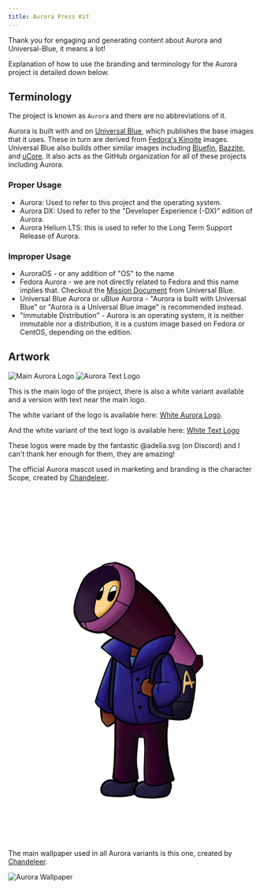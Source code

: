 ```yaml
---
title: Aurora Press Kit
---
```


Thank you for engaging and generating content about Aurora and Universal-Blue, it means a lot!

Explanation of how to use the branding and terminology for the Aurora project is detailed down below.

## Terminology

The project is known as `Aurora` and there are no abbreviations of it.

Aurora is built with and on [Universal Blue](https://universal-blue.org), which publishes the base images that it uses. These in turn are derived from [Fedora's Kinoite](https://fedoraproject.org/atomic-desktops/kinoite/) images. Universal Blue also builds other similar images including [Bluefin](https://projectbluefin.io), [Bazzite](https://bazzite.gg), and [uCore](https://projectucore.io). It also acts as the GitHub organization for all of these projects including Aurora.

### Proper Usage

- Aurora: Used to refer to this project and the operating system.
- Aurora DX: Used to refer to the "Developer Experience (-DX)" edition of Aurora.
- Aurora Helium LTS: this is used to refer to the Long Term Support Release of Aurora.

### Improper Usage

- AuroraOS - or any addition of "OS" to the name
- Fedora Aurora - we are not directly related to Fedora and this name implies that. Checkout the [Mission Document](https://universal-blue.org/mission.html) from Universal Blue.
- Universal Blue Aurora or uBlue Aurora - "Aurora is built with Universal Blue" or "Aurora is a Universal Blue image" is recommended instead.
- "Immutable Distribution" - Aurora is an operating system, it is neither immutable nor a distribution, it is a custom image based on Fedora or CentOS, depending on the edition.

## Artwork

![Main Aurora Logo](/img/favicon.svg)
![Aurora Text Logo](/img/aurora-text-logo-v4.svg)

This is the main logo of the project, there is also a white variant available and a version with text near the main logo.

The white variant of the logo is available here: [White Aurora Logo](/img/aurora-v3-white.svg).

And the white variant of the text logo is available here: [White Text Logo](/img/aurora-text-logo-v4-white.svg)

These logos were made by the fantastic @adelia.svg (on Discord) and I can't thank her enough for them, they are amazing!

The official Aurora mascot used in marketing and branding is the character Scope, created by [Chandeleer](https://ko-fi.com/chandeleer).

![Aurora Mascot](/static/img/aurora_mascot.png)

The main wallpaper used in all Aurora variants is this one, created by [Chandeleer](https://ko-fi.com/chandeleer).

![Aurora Wallpaper](/img/aurora_wallpaper.png)
